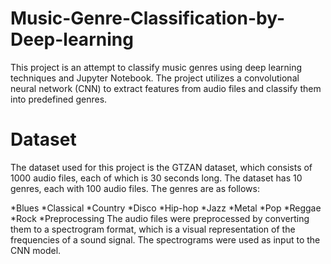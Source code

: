 # Music-Genre-Classification-by-Deep-learning
This project is an attempt to classify music genres using deep learning techniques and Jupyter Notebook. The project utilizes a convolutional neural network (CNN) to extract features from audio files and classify them into predefined genres.
# Dataset
The dataset used for this project is the GTZAN dataset, which consists of 1000 audio files, each of which is 30 seconds long. The dataset has 10 genres, each with 100 audio files. The genres are as follows:

*Blues
*Classical
*Country
*Disco
*Hip-hop
*Jazz
*Metal
*Pop
*Reggae
*Rock
*Preprocessing
The audio files were preprocessed by converting them to a spectrogram format, which is a visual representation of the frequencies of a sound signal. The spectrograms were used as input to the CNN model.
